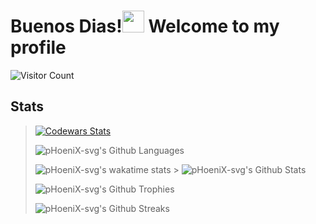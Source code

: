 # Buenos Dias!<img src="https://media.giphy.com/media/hvRJCLFzcasrR4ia7z/giphy.gif" width="35"> Welcome to my profile

![Visitor Count](https://profile-counter.glitch.me/pHoeniX-svg/count.svg)

## Stats

<!--START_SECTION:waka-->

<!--END_SECTION:waka-->

> [![Codewars Stats](https://www.codewars.com/users/pHoeniX-svg/badges/large)](https://www.codewars.com/users/pHoeniX-svg)
>
> ![pHoeniX-svg's Github Languages](https://github-readme-stats.vercel.app/api/top-langs/?username=pHoeniX-svg&text_color=586069&layout=compact&hide_border=true&title_color=0366d6&count_private=true&include_all_commits=true&theme=tokyonight&show_icons=true)
>
> ![pHoeniX-svg's wakatime stats](https://github-readme-stats.vercel.app/api/wakatime?username=pHoeniX_svg&text_color=586069&layout=compact&hide_border=true&title_color=0366d6&count_private=true&include_all_commits=true&theme=tokyonight&show_icons=true) > ![pHoeniX-svg's Github Stats](https://github-readme-stats.vercel.app/api?username=pHoeniX-svg&hide=prs&text_color=586069&layout=compact&hide_border=true&show_icons=true&theme=tokyonight)
>
> ![pHoeniX-svg's Github Trophies](https://github-profile-trophy.vercel.app/?username=pHoeniX-svg&theme=onedark&margin-w=15&margin-w=15&margin-h=15&no-bg=true&no-frame=true&row=2)
>
> ![pHoeniX-svg's Github Streaks](https://github-readme-streak-stats.herokuapp.com/?user=phoenix-svg&text_color=586069&layout=compact&hide_border=true&title_color=0366d6&count_private=true&include_all_commits=true&theme=tokyonight&show_icons=true)
